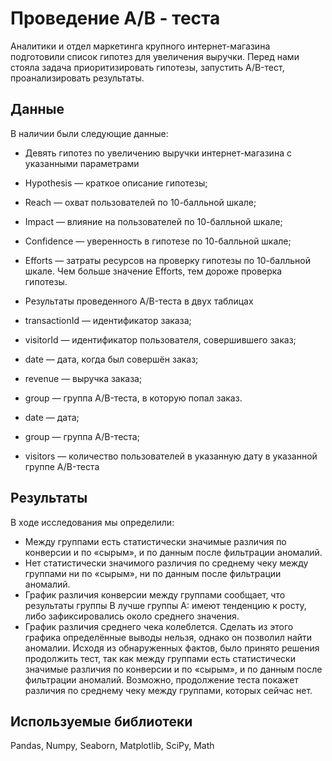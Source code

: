 # Проведение А/В - теста

Аналитики и отдел маркетинга крупного интернет-магазина подготовили список гипотез для увеличения выручки. Перед нами стояла задача приоритизировать гипотезы, запустить A/B-тест, проанализировать результаты.

 ## Данные

В наличии были следующие данные:

- Девять гипотез по увеличению выручки интернет-магазина с указанными параметрами 
 - Hypothesis — краткое описание гипотезы;
 - Reach — охват пользователей по 10-балльной шкале;
 - Impact — влияние на пользователей по 10-балльной шкале;
 - Confidence — уверенность в гипотезе по 10-балльной шкале;
 - Efforts — затраты ресурсов на проверку гипотезы по 10-балльной шкале. Чем больше значение Efforts, тем дороже проверка гипотезы.

- Результаты проведенного A/B-теста в двух таблицах
 - transactionId — идентификатор заказа;
 - visitorId — идентификатор пользователя, совершившего заказ;
 - date — дата, когда был совершён заказ;
 - revenue — выручка заказа;
 - group — группа A/B-теста, в которую попал заказ.

 - date — дата;
 - group — группа A/B-теста;
 - visitors — количество пользователей в указанную дату в указанной группе A/B-теста

## Результаты

В ходе исследования мы определили:
- Между группами есть статистически значимые различия по конверсии и по «сырым», и по данным после фильтрации аномалий.
- Нет статистически значимого различия по среднему чеку между группами ни по «сырым», ни по данным после фильтрации аномалий.
-	График различия конверсии между группами сообщает, что результаты группы B лучше группы A: имеют тенденцию к росту, либо зафиксировались около среднего значения.
-	График различия среднего чека колеблется. Сделать из этого графика определённые выводы нельзя, однако он позволил найти аномалии.
Исходя из обнаруженных фактов, было принято решения продолжить тест, так как между группами есть статистически значимые различия по конверсии и по «сырым», и по данным после фильтрации аномалий. Возможно, продолжение теста покажет различия по среднему чеку между группами, которых сейчас нет.

## Используемые библиотеки

Pandas, Numpy, Seaborn, Matplotlib, SciPy, Math
